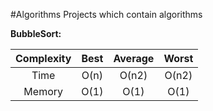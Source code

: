 #Algorithms
Projects which contain algorithms

**BubbleSort:**

| Complexity | Best | Average | Worst |
| :---:| :---: | :---: | :---: |
| Time   | O(n) | O(n2) | O(n2) |
| Memory | O(1) | O(1)  | O(1)  |